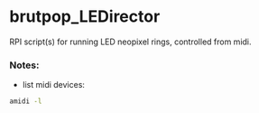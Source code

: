 # brutpop_LEDirector
RPI script(s) for running LED neopixel rings, controlled from midi.


### Notes:

- list midi devices:
```bash
amidi -l
```


